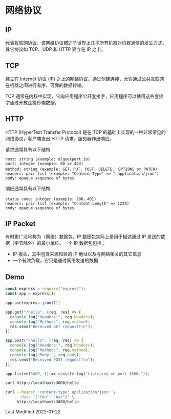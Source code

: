 # 网络协议

## IP

代表互联网协议，该网络协议概述了世界上几乎所有机器对机器通信的发生方式，其它协议如 TCP、UDP 和 HTTP 建立在 IP 之上。

## TCP

建立在 Internet 协议 (IP) 之上的网络协议。通过创建连接，允许通过公共互联网在机器之间进行有序、可靠的数据传输。

TCP 通常在内核中实现，它向应用程序公开套接字，应用程序可以使用这些套接字通过开放连接传输数据。

## HTTP

HTTP (HyperText Transfer Protocol) 是在 TCP 的基础上实现的一种非常常见的网络协议，客户端发出 HTTP 请求，服务器作出响应。

请求通常具有以下结构

```
host: string (example: algoexpert.io)
port: integer (example: 80 or 443)
method: string (example: GET，PUT, POST, DELETE， OPTIONS or PATCH)
headers: pair list (example: "Content-Type" => " application/json")
body: opaque sequence of bytes
```

响应通常具有以下结构

```
status code: integer (example: 200，401)
headers: pair list (example: "Content-Length" => 1238)
body: opaque sequence of bytes
```

## IP Packet

有时更广泛地称为（网络）数据包，IP 数据包实际上是用于描述通过 IP 发送的数据（字节除外）的最小单位。一个 IP 数据包包括：

- IP 报头，其中包含来源和目的 IP 地址以及与网络相关的其它信息
- 一个有效负载，它只是通过网络发送的数据

## Demo

```js
const express = require("express");
const app = express();

app.use(express.json());

app.get("/hello", (req, res) => {
  console.log("Headers:", req.headers);
  console.log("Method:", req.method);
  res.send("Received GET request!\n");
});

app.post("/hello", (req, res) => {
  console.log("Headers:", req.headers);
  console.log("Method:", req.method);
  console.log("Body:", req.body);
  res.send("Received POST request!\n");
});

app.listen(3000, () => console.log("Listening on port 3000."));
```

```bash
curl http://localhost:3000/hello
```

```bash
curl --header 'content-type: application/json' \
     --data '{"foo": "bar"}' \
     http://localhost:3000/hello
```

Last Modified 2022-01-22
